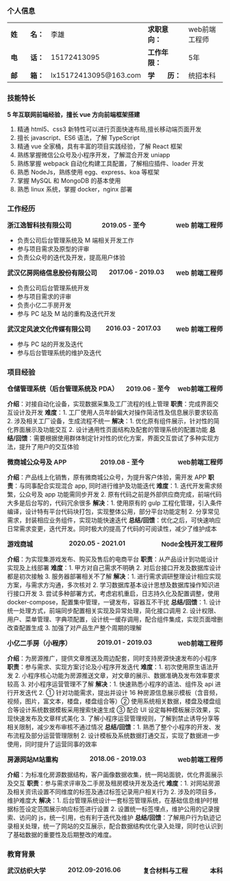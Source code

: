 ### 个人信息

<style>
.flex-wrap {
  display: flex;
  justify-content: space-between;
  font-size: 15px;
}
.flex-wrap span{
  font-weight: 600;
}
</style>

<table>
  <tr>
    <td><strong>姓&nbsp;&nbsp;&nbsp;&nbsp;&nbsp;&nbsp;&nbsp;名：</strong></td>
    <td>李雄</td>
    <td><strong>求职意向：</strong></td>
    <td>web前端工程师</td>
  </tr>
  <tr>
    <td><strong>电&nbsp;&nbsp;&nbsp;&nbsp;&nbsp;&nbsp;&nbsp;话：</strong></td>
    <td>15172413095</td>
    <td><strong>工作年限：</strong></td>
    <td>5年</td>
  </tr>
  <tr>
    <td><strong>邮&nbsp;&nbsp;&nbsp;&nbsp;&nbsp;&nbsp;&nbsp;箱：</strong></td>
    <td>lx15172413095@163.com</td>
    <td><strong>学&nbsp;&nbsp;&nbsp;&nbsp;&nbsp;&nbsp;&nbsp;历：</strong></td>
    <td>统招本科</td>
  </tr>
</table>

### 技能特长

**5 年互联网前端经验，擅长 vue 方向前端框架搭建**

1. 精通 html5、css3 新特性可以进行页面快速布局,擅长移动端页面开发
2. 擅长 javascript、ES6 语法，了解 TypeScript
3. 精通 vue 全家桶，具有丰富的项目实践经验，了解 React 框架
4. 熟练掌握微信公众号及小程序开发，了解混合开发 uniapp
5. 熟练掌握 webpack 自动化构建工具配置，了解相应插件、loader 开发
6. 熟悉 NodeJs，熟练使用 egg、express、koa 等框架
7. 掌握 MySQL 和 MongoDB 的基本使用
8. 熟悉 linux 系统，掌握 docker，nginx 部署

### 工作经历

<p class="flex-wrap">
  <span>浙江逸智科技有限公司</span>
  <span>2019.05 - 至今</span>
  <span>web 前端工程师</span>
</p>

- 负责公司后台管理系统及 M 端相关开发工作
- 参与项目需求及原型的评审
- 负责公众号的迭代及开发，提高用户体验

<p class="flex-wrap">
  <span>武汉亿房网络信息股份有限公司</span>
  <span>2017.06 - 2019.03</span>
  <span>web 前端工程师</span>
</p>

- 负责公司后台管理系统开发
- 参与项目需求的评审
- 负责小亿二手房开发
- 参与 PC 站及 M 站的重构及迭代开发

<p class="flex-wrap">
  <span>武汉定风波文化传媒有限公司</span>
  <span>2016.03 - 2017.03</span>
  <span>web 前端工程师</span>
</p>

- 参与 PC 站的开发及迭代
- 参与后台管理系统的维护及迭代

### 项目经验

<p class="flex-wrap">
  <span>仓储管理系统（后台管理系统及 PDA）</span>
  <span>2019.06 - 至今</span>
  <span>web前端工程师</span>
</p>

**介绍**：对接自动化设备，实现数据采集及工厂流程的线上管理
**职责**：完成界面交互设计及开发
**难度**：1. 工厂使用人员年龄偏大对操作简洁性及信息展示要求较高 2. 涉及相关工厂设备，生成流程不统一
**解决**：1. 优化原有组件展示，针对性的简化界面展示及功能交互 2. 设计通用性页面结构及配套的管理系统的配置功能
**总结/回馈**：需要根据使用群体制定针对性的优化方案，界面交互尝试了多种实现方法，提升了用户的交互体验

<p class="flex-wrap">
  <span>微商城公众号及 APP</span>
  <span>2019.08 - 至今</span>
  <span>web前端工程师</span>
</p>

**介绍**：产品线上化销售，原有微商城公众号，为提升客户体验，需开发 APP
**职责**：与同事配合实现混合 app, 同时进行维护及功能迭代
**难度**：1. 迭代开发需求频繁，公众号及 app 功能需同步开发 2. 原有代码之前是外部供应商完成，前端代码大多是后台写的，代码冗余很多
**解决**：1. 使用原有的 gulp 工程化管理，引入条件编译，设计特有平台代码块打包，实现整体公用，部分平台功能定制 2. 分享常见需求，封装相应业务组件，实现功能快速迭代
**总结/回馈**：优化之后，可快速响应日常需求变更，迭代开发。同时极大的提高了代码的可阅读性，减少了维护成本

<p class="flex-wrap">
  <span>游戏商城</span>
  <span>2020.05 - 2021.01</span>
  <span>Node全栈开发工程师</span>
</p>

**介绍**：为实现集游戏发布、购买及售后的电商平台
**职责**：从产品设计到功能设计实现及上线部署
**难度**：1. 甲方对自己需求不明确 2. 对后台接口开发及数据库设计都是初次接触 3. 服务器部署相关不了解
**解决**：1. 进行需求调研整理设计相应实现方案，与需求方沟通，多次核对 2. 学习数据库基本设计思想及数据库操作知识进行接口开发 3. 尝试多种部署方式，考虑宕机重启，日志持久化及配置调整，使用 docker-compose，配置集中管理，一键发布，容器互不干扰
**总结/回馈**：1. 设计统一处理方式，前端同步配置相关实现及异常处理，简化接口调用 2. 设计权限、用户、菜单管理、字典项配置，设计统一缓存调用，配合组件集成，实现页面增删改查配置生成 3. 加强了对产品生产整个周期的理解

<p class="flex-wrap">
  <span>小亿二手房（小程序）</span>
  <span>2019.01 - 2019.03</span>
  <span>web前端工程师</span>
</p>

**介绍**：为房源推广，提供文章推送及周边配套，同时支持房源快速发布的小程序
**职责**：参与需求、实现方案讨论及小程序开发迭代
**难度**：1. 初次使用原生语法开发 2. 小程序核心功能为房源推送文章，对文章的展示、数据准确及发布效率要求较高 3. 对小程序运营管理不了解
**解决**：1. 快速熟悉小程序的语法、组件及 api 进行开发迭代 2. ① 针对功能需求，提出并设计 16 种房源信息展示模板（含音频，视频，图片，富文本，楼盘，楼盘组合等）② 使用系统相关数据，楼盘及楼盘组合等设计系统数据模板采用搜索快速生成 ③ 配合 UI 设定每种模板展示效果，实现快速发布及文章样式美化 3. 了解小程序运营管理规则，了解到禁止诱导分享等相关限制，减少发布审核不通过情况
**总结/回馈**：1. 熟悉了整个小程序的开发、发布流程及部分运营管理限制 2. 设计模板及系统数据打通交互，实现了数据进一步使用，同时提升了运营同事的效率

<p class="flex-wrap">
  <span>房源网站M站重构</span>
  <span>2018.06 - 2019.03</span>
  <span>web前端工程师</span>
</p>

**介绍**：为标准化房源数据结构，客户画像数据收集，统一网站面貌，优化界面展示及交互
**职责**：参与需求评审及二手房及租房模块开发及迭代
**难度**：1. 对网站房源及相关资讯设置不同维度的标签及通过标签记录用户相关行为 2. 涉及的项目多，维护难度大
**解决**：1. 后台管理系统设计一套标签管理系统，在基础信息维护时根据标签设定范围展示响应标签进行设置 2. 设置统一标签埋点，维护公用的记录搜索、访问的 js，统一引用，也有利于迭代及维护
**总结/回馈**：了解用户行为轨迹记录相关处理，统一了网站的交互展示，配合数据结构优化录入处理，同时也认识到了基础数据的重要性及后期整改的难度。

### 教育背景

<p class="flex-wrap">
  <span>武汉纺织大学</span>
  <span>2012.09-2016.06</span>
  <span>复合材料与工程</span>
  <span>本科</span>
</p>
